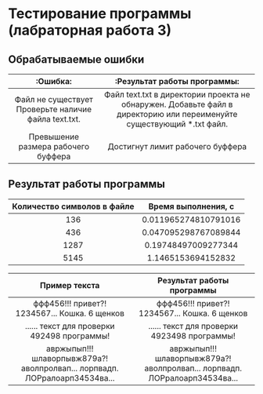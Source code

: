 # Тестирование программы (лабраторная работа 3)

## Обрабатываемые ошибки
| :Ошибка: | :Результат работы программы: |
|:---------------------------:|:----------------------:|
| Файл не существует	Проверьте наличие файла text.txt. | Файл text.txt в директории проекта не обнаружен. Добавьте файл в директорию или переименуйте существующий *.txt файл. |
|Превышение размера рабочего буффера |Достигнут лимит рабочего буффера|

## Результат работы программы
| Количество символов в файле | Время выполнения, c  |
|:---------------------------:|:----------------------:|
| 136                         | 0.011965274810791016 |
| 436                         | 0.047095298767089844 |
| 1287                        | 0.19748497009277344  |
| 5145                        | 1.1465153694152832   |

| Пример текста| Результат работы программы  |
|:---------------------------:|:----------------------:|
| ффф456!!! привет?! 1234567... Кошка.  6 щенков | ффф456!!! привет?! 1234567... Кошка.  6 щенков |
| ...... текст для проверки 492498 программы!| ...... текст для проверки 4923498 программы!|
|авржыпып!!! шлаворпывж879а?! аволпролвап... лорпвадп. ЛОРралоарп34534ва...  | авржыпып!!! шлаворпывж879а?! аволпролвап... лорпвадп. ЛОРралоарп34534ва...   |
